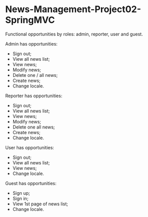 # News-Management-Project02-SpringMVC


Functional opportunities by roles: admin, reporter, user and guest.

Admin has opportunities:
- Sign out;
- View all news list;
- View news;
- Modify news;
- Delete one / all news;
- Create news;
- Change locale.

Reporter has opportunities:
- Sign out;
- View all news list;
- View news;
- Modify news;
- Delete one all news;
- Create news;
- Change locale.

User has opportunities:
- Sign out;
- View all news list;
- View news;
- Change locale.

Guest has opportunities:
- Sign up;
- Sign in;
- View 1st page of news list;
- Change locale.
